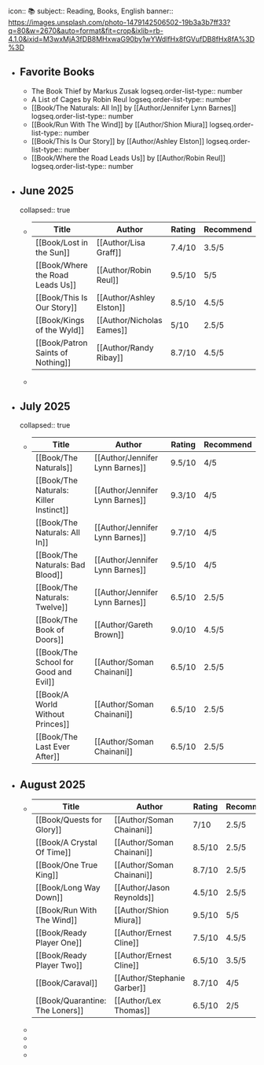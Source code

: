 icon:: 📚
subject:: Reading, Books, English
banner:: https://images.unsplash.com/photo-1479142506502-19b3a3b7ff33?q=80&w=2670&auto=format&fit=crop&ixlib=rb-4.1.0&ixid=M3wxMjA3fDB8MHxwaG90by1wYWdlfHx8fGVufDB8fHx8fA%3D%3D

- ## Favorite Books
	- The Book Thief by Markus Zusak
	  logseq.order-list-type:: number
	- A List of Cages by Robin Reul
	  logseq.order-list-type:: number
	- [[Book/The Naturals: All In]] by [[Author/Jennifer Lynn Barnes]]
	  logseq.order-list-type:: number
	- [[Book/Run With The Wind]] by [[Author/Shion Miura]]
	  logseq.order-list-type:: number
	- [[Book/This Is Our Story]] by [[Author/Ashley Elston]]
	  logseq.order-list-type:: number
	- [[Book/Where the Road Leads Us]] by [[Author/Robin Reul]]
	  logseq.order-list-type:: number
- ## June 2025
  collapsed:: true
	- |**Title**|**Author**|**Rating**|**Recommend**|
	  |--|--|--|--|
	  | [[Book/Lost in the Sun]] | [[Author/Lisa Graff]] |7.4/10|3.5/5|
	  |[[Book/Where the Road Leads Us]]| [[Author/Robin Reul]] |9.5/10|5/5|
	  |[[Book/This Is Our Story]]| [[Author/Ashley Elston]] | 8.5/10|4.5/5|
	  |[[Book/Kings of the Wyld]]| [[Author/Nicholas Eames]] |5/10|2.5/5|
	  | [[Book/Patron Saints of Nothing]] | [[Author/Randy Ribay]] |8.7/10|4.5/5|
	-
- ## July 2025
  collapsed:: true
	- |**Title**|**Author**|**Rating**|**Recommend**|
	  |--|--|--|--|
	  | [[Book/The Naturals]] | [[Author/Jennifer Lynn Barnes]] |9.5/10|4/5|
	  | [[Book/The Naturals: Killer Instinct]] | [[Author/Jennifer Lynn Barnes]] |9.3/10|4/5|
	  | [[Book/The Naturals: All In]] | [[Author/Jennifer Lynn Barnes]] |9.7/10|4/5|
	  | [[Book/The Naturals: Bad Blood]] | [[Author/Jennifer Lynn Barnes]] |9.5/10|4/5|
	  | [[Book/The Naturals: Twelve]] | [[Author/Jennifer Lynn Barnes]] |6.5/10|2.5/5|
	  | [[Book/The Book of Doors]] | [[Author/Gareth Brown]] |9.0/10|4.5/5|
	  | [[Book/The School for Good and Evil]] | [[Author/Soman Chainani]] |6.5/10|2.5/5|
	  | [[Book/A World Without Princes]] |[[Author/Soman Chainani]]|6.5/10|2.5/5|
	  | [[Book/The Last Ever After]] | [[Author/Soman Chainani]] |6.5/10|2.5/5|
- ## August 2025
	- |**Title**|**Author**|**Rating**|**Recommend**|
	  |--|--|--|--|
	  | [[Book/Quests for Glory]] | [[Author/Soman Chainani]] |7/10|2.5/5|
	  | [[Book/A Crystal Of Time]] | [[Author/Soman Chainani]] |8.5/10|2.5/5|
	  | [[Book/One True King]] | [[Author/Soman Chainani]] |8.7/10|2.5/5|
	  | [[Book/Long Way Down]] | [[Author/Jason Reynolds]] |4.5/10|2.5/5|
	  | [[Book/Run With The Wind]] | [[Author/Shion Miura]] |9.5/10|5/5|
	  | [[Book/Ready Player One]] | [[Author/Ernest Cline]] |7.5/10|4.5/5|
	  | [[Book/Ready Player Two]] | [[Author/Ernest Cline]] | 6.5/10| 3.5/5|
	  | [[Book/Caraval]] | [[Author/Stephanie Garber]] |8.7/10|4/5|
	  | [[Book/Quarantine: The Loners]] | [[Author/Lex Thomas]] |6.5/10|2/5|
	-
	-
	-
	-